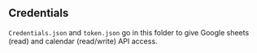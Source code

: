 ## Credentials

`Credentials.json` and `token.json` go in this folder to give Google sheets (read) and calendar (read/write) API access.